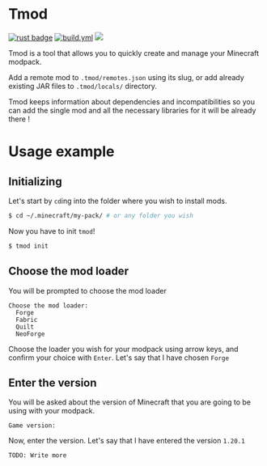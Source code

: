 # Tmod

[![rust badge](https://img.shields.io/static/v1?label=Made%20with&message=Rust&logo=rust&labelColor=e82833&color=b11522)](https://www.rust-lang.org)
[![build.yml](https://github.com/bgdnrvsky/tmod/actions/workflows/rust.yml/badge.svg)](https://github.com/bgdnrvsky/tmod/actions/workflows/rust.yml)
![](https://tokei.rs/b1/github/bgdnrvsky/tmod)

Tmod is a tool that allows you to quickly create and manage your Minecraft modpack.

Add a remote mod to `.tmod/remotes.json` using its slug, or add already existing JAR files to `.tmod/locals/` directory.

Tmod keeps information about dependencies and incompatibilities so you can add the single mod and all the necessary libraries for it will be already there !

# Usage example

## Initializing
Let's start by `cd`ing into the folder where you wish to install mods.

```sh
$ cd ~/.minecraft/my-pack/ # or any folder you wish
```

Now you have to init `tmod`!

```sh
$ tmod init
```

## Choose the mod loader
You will be prompted to choose the mod loader

```
Choose the mod loader:
  Forge
  Fabric
  Quilt
  NeoForge
```

Choose the loader you wish for your modpack using arrow keys, and confirm your choice with `Enter`. Let's say that I have chosen `Forge`

## Enter the version
You will be asked about the version of Minecraft that you are going to be using with your modpack.

`Game version:`

Now, enter the version. Let's say that I have entered the version `1.20.1`

`TODO: Write more`
